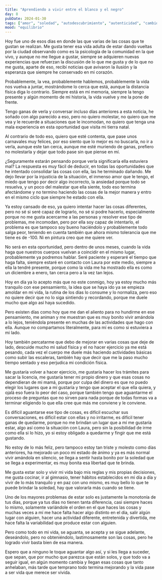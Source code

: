 ```yaml
---
title: "Aprendiendo a vivir entre el blanco y el negro"
day: 8
pubDate: 2024-01-30
tags: ["amor", "soledad", "autodescubrimiento", "autenticidad", "cambios", "cambios", "rutina", "habitos",  "desafios"]
mood: "equilibrio"
---
```


Hoy fue uno de esos días en donde las que varias de las cosas que te gustan se realizan. Me gusta tener esa vida adulta de estar dando vueltas por la ciudad observando como es la psicología de la comunidad en la que vivo, y aunque no me llegue a gustar, siempre se adquieren nuevas experiencias que refuerzan la discusión de lo que me gusta y de lo que no me gusta, aparte de eso, recibí noticias que avivaron la ilusión y la esperanza que siempre he conservado en mi corazón.

Probablemente, la vea, probablemente hablemos, probablemente la vida nos vuelva a juntar, mostrándome lo cerca que está, aunque la distancia física diga lo contrario. Siempre está en mi memoria, siempre la tengo presente y algún momento de mi historia, la vida vuelve y me la pone de frente.

Tengo ganas de verla y conversar incluso días anteriores a esta noticia, he soñado con algo parecido a eso, pero no quiero molestar, no quiero que me vea y le recuerde a situaciones que le incomodan, no quiero que tenga una mala experiencia en esta oportunidad que visita mi tierra natal. 

Al contrario de todo eso, quiero que esté contenta, que pase unos carnavales muy felices, por eso siento que lo mejor es no buscarla, no ir a verla, aunque este tan cerca, aunque me esté muriendo de ganas, prefiero no molestarla y dejar que todo pase sin que piense en mí.

¿Seguramente estarán pensando porque verla significaría ella estuviera mal? La respuesta es muy fácil de deducir, en todas las oportunidades que he intentado consolidar las cosas con ella, las he terminado dañando. Me dejo llevar por la injusticia de la situación, el inmenso amor que le tengo, el miedo que tengo por decir algo incorrecto, la ansiedad porque todo se resuelva, y un poco del malestar que ella siente, todo eso termina afectándome y no termino haciendo las cosas de la mejor manera y entro en el mismo ciclo que siempre he estado con ella.

Ya estoy cansado de eso, ya quiero intentar hacer las cosas diferentes, pero no sé si seré capaz de lograrlo, no sé si podre hacerlo, especialmente porque no me gusta acercarme a las personas y resolver ese tipo de problemas, me incomodan, pero por ella soy capaz de intentarlo, el problema es que tampoco soy bueno haciéndolo y probablemente todo salga peor, teniendo en cuenta también que ahora mismo tolerancia que me tiene es de -100. Ni en pintura creo que me quiere ver.

No será en esta oportunidad, pero dentro de unos meses, cuando la vida haga que nuestros cuerpos vuelvan a coincidir en el mismo lugar, probablemente ya podremos hablar. Seré paciente y esperaré el tiempo que haga falta, siempre estaré en contacto con Laura por este medio, siempre a ella la tendré presente, porque como la vida me ha mostrado ella es como un diciembre a enero, tan cerca pero a la vez tan lejos.

Hoy en día ya lo acepto más que no este conmigo, hoy ya estoy mucho más tranquilo con ese pensamiento, la idea que se haya ido ya se empieza amoldar en mi vida, la rutina de los días lo consume y lo normaliza, pero eso no quiere decir que no lo siga sintiendo y recordando, porque me duele mucho que algo así haya sucedido.

Pero existen días como hoy que me dan el aliento para no hundirme en ese pensamiento, me animan y me muestran que es muy bonito vivir amándola a lo lejos, teniéndola presente en muchas de las actividades que hago con ella. Aunque no compartamos literalmente, para mí es como si estuviera a mi lado.

Hoy también percatarme que debo de mejorar en varias cosas que deje de lado, descuide mucho mi salud física y el no hacer ejercicio ya me está pesando, cada vez el cuerpo me duele más haciendo actividades básicas como subir las escaleras, también hay que decir que me la paso mucho tiempo sentado y eso perjudica mi condición física.

Me gustaría volver a hacer ejercicio, me gustaría hacer los trámites para sacar la licencia, me gustaría tener mi propio dinero y que esas cosas no dependieran de mi mamá, porque por culpa del dinero es que no puedo elegir los lugares que a mí gustaría y tengo que aceptar el que ella quiera, y ojalá eso fuera lo peor del caso, porque también tengo que aguantarme el proceso de preguntas que no sirven para nada porque de todas formas va a terminar eligiendo lo que ella cree que más me conviene y le conviene.

Es difícil aguantarse ese tipo de cosas, es difícil escuchar sus conversaciones, es difícil estar con ellas y no irritarme, es difícil tener ganas de quedarme, porque no me brindan un lugar que a mí me gustaría estar, algo así como la situación con Laura, pero sin la posibilidad de irme como ella si lo hizo, yo si estoy obligado a quedarme y fingir que me está gustando.

No estoy de lo más feliz, pero tampoco estoy tan triste y molesto como días anteriores, ha mejorado un poco mi estado de ánimo y ya es más normal vivir amándola en silencio, se llega a sentir hasta bonito por la soledad que se llega a experimentar, es muy bonita esa libertad que te brinda.

Me gusta estar solo y vivir mi vida bajo mis reglas y mis propias decisiones, me gusta cocinar, ir al gimnasio, tener hábitos establecidos en mi día a día y vivir de lo más tranquilo y en paz con uno mismo, es muy bello lo que te puede brindar la soledad, hay que valorarla más cuando se tiene.

Uno de los mayores problemas de estar solo es justamente la monotonía de tus días, porque ya tus días no tienen tanta diferencia, casi siempre haces lo mismo, solamente variándole el orden en el que haces las cosas y muchas veces a mí me hace falta hacer algo distinto en el día, salir algún lugar con alguien, hacer una actividad diferente, entretenida y divertida, me hace falta la variabilidad que produce estar con alguien.

Pero como todo en mi vida, se aguanta, se acepta y se sigue adelante, deseándolo, pero no obteniéndolo, lastimosamente son las cosas, pero he logrado vivir basta bien de esa manera.

Espero que a ninguno le toque aguantar algo así, y si les llega a suceder, que sepan, que por mucho que parezca que están solos, y que todo va a seguir igual, en algún momento cambia y llegan esas cosas que tanto anhelaban, más tarde que temprano todo termina mejorando y la vida pase a ser vida que merece ser vivida.